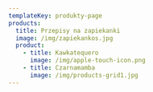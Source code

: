 ```yaml
---
templateKey: produkty-page
products:
  title: Przepisy na zapiekanki
  image: /img/zapiekankos.jpg
  product:
    - title: Kawkatequero
      image: /img/apple-touch-icon.png
    - title: Czarnamamba
      image: /img/products-grid1.jpg
---
```

